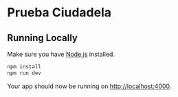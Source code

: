 # Prueba Ciudadela

## Running Locally

Make sure you have [Node.js](https://nodejs.org/) installed.

```sh
npm install
npm run dev
```

Your app should now be running on [http://localhost:4000](http://localhost:4000/).
